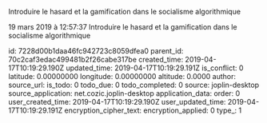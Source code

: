 Introduire le hasard et la gamification dans le socialisme algorithmique

19 mars 2019 à 12:57:37
Introduire le hasard et la gamification dans le socialisme algorithmique


id: 7228d00b1daa46fc942723c8059dfea0
parent_id: 70c2caf3edac499481b2f26cabe317be
created_time: 2019-04-17T10:19:29.190Z
updated_time: 2019-04-17T10:19:29.191Z
is_conflict: 0
latitude: 0.00000000
longitude: 0.00000000
altitude: 0.0000
author: 
source_url: 
is_todo: 0
todo_due: 0
todo_completed: 0
source: joplin-desktop
source_application: net.cozic.joplin-desktop
application_data: 
order: 0
user_created_time: 2019-04-17T10:19:29.190Z
user_updated_time: 2019-04-17T10:19:29.191Z
encryption_cipher_text: 
encryption_applied: 0
type_: 1